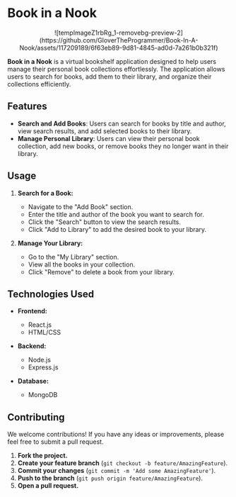 # Book in a Nook
<p align="center">
![tempImageZ1rbRg_1-removebg-preview-2](https://github.com/GloverTheProgrammer/Book-In-A-Nook/assets/117209189/6f63eb89-9d81-4845-ad0d-7a261b0b321f)
</p>


**Book in a Nook** is a virtual bookshelf application designed to help users manage their personal book collections effortlessly. The application allows users to search for books, add them to their library, and organize their collections efficiently.

## Features

- **Search and Add Books**: Users can search for books by title and author, view search results, and add selected books to their library.
- **Manage Personal Library**: Users can view their personal book collection, add new books, or remove books they no longer want in their library.

## Usage

1. **Search for a Book:**
    - Navigate to the "Add Book" section.
    - Enter the title and author of the book you want to search for.
    - Click the "Search" button to view the search results.
    - Click "Add to Library" to add the desired book to your library.

2. **Manage Your Library:**
    - Go to the "My Library" section.
    - View all the books in your collection.
    - Click "Remove" to delete a book from your library.

## Technologies Used

- **Frontend:**
  - React.js
  - HTML/CSS

- **Backend:**
  - Node.js
  - Express.js

- **Database:**
  - MongoDB

## Contributing

We welcome contributions! If you have any ideas or improvements, please feel free to submit a pull request.

1. **Fork the project.**
2. **Create your feature branch** (`git checkout -b feature/AmazingFeature`).
3. **Commit your changes** (`git commit -m 'Add some AmazingFeature'`).
4. **Push to the branch** (`git push origin feature/AmazingFeature`).
5. **Open a pull request.**
